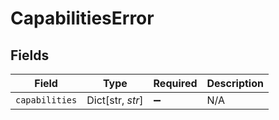 # CapabilitiesError


## Fields

| Field              | Type               | Required           | Description        |
| ------------------ | ------------------ | ------------------ | ------------------ |
| `capabilities`     | Dict[str, *str*]   | :heavy_minus_sign: | N/A                |
